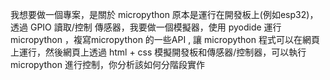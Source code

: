 我想要做一個專案，是關於 micropython 原本是運行在開發板上(例如esp32)，透過 GPIO 讀取/控制 傳感器，我要做一個模擬器，使用 pyodide 運行 micropython ，複寫micropython 的一些API , 讓 micropython 程式可以在網頁上運行，然後網頁上透過 html + css 模擬開發板和傳感器/控制器，可以執行 micropython 進行控制，你分析該如何分階段實作